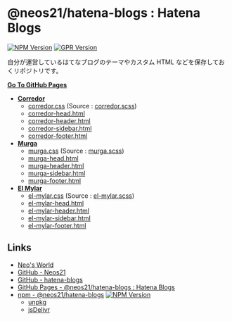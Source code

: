 # @neos21/hatena-blogs : Hatena Blogs

[![NPM Version](https://img.shields.io/npm/v/@neos21/hatena-blogs.svg)](https://www.npmjs.com/package/@neos21/hatena-blogs) [![GPR Version](https://img.shields.io/github/package-json/v/neos21/hatena-blogs?label=github)](https://github.com/Neos21/hatena-blogs/packages/327523)

自分が運営しているはてなブログのテーマやカスタム HTML などを保存しておくリポジトリです。

__[Go To GitHub Pages](https://neos21.github.io/hatena-blogs/)__

- __[Corredor](https://neos21.hatenablog.com/)__
  - [corredor.css](https://neos21.github.io/hatena-blogs/dist/styles/corredor.css) (Source : [corredor.scss](https://neos21.github.io/hatena-blogs/src/styles/corredor.scss))
  - [corredor-head.html](https://neos21.github.io/hatena-blogs/src/html/corredor-head.html)
  - [corredor-header.html](https://neos21.github.io/hatena-blogs/src/html/corredor-header.html)
  - [corredor-sidebar.html](https://neos21.github.io/hatena-blogs/src/html/corredor-sidebar.html)
  - [corredor-footer.html](https://neos21.github.io/hatena-blogs/src/html/corredor-footer.html)
- __[Murga](https://neos21.hatenablog.jp/)__
  - [murga.css](https://neos21.github.io/hatena-blogs/dist/styles/murga.css) (Source : [murga.scss](https://neos21.github.io/hatena-blogs/src/styles/murga.scss))
  - [murga-head.html](https://neos21.github.io/hatena-blogs/src/html/murga-head.html)
  - [murga-header.html](https://neos21.github.io/hatena-blogs/src/html/murga-header.html)
  - [murga-sidebar.html](https://neos21.github.io/hatena-blogs/src/html/murga-sidebar.html)
  - [murga-footer.html](https://neos21.github.io/hatena-blogs/src/html/murga-footer.html)
- __[El Mylar](https://neos21.hateblo.jp/)__
  - [el-mylar.css](https://neos21.github.io/hatena-blogs/dist/styles/el-mylar.css) (Source : [el-mylar.scss](https://neos21.github.io/hatena-blogs/src/styles/el-mylar.scss))
  - [el-mylar-head.html](https://neos21.github.io/hatena-blogs/src/html/el-mylar-head.html)
  - [el-mylar-header.html](https://neos21.github.io/hatena-blogs/src/html/el-mylar-header.html)
  - [el-mylar-sidebar.html](https://neos21.github.io/hatena-blogs/src/html/el-mylar-sidebar.html)
  - [el-mylar-footer.html](https://neos21.github.io/hatena-blogs/src/html/el-mylar-footer.html)


## Links

- [Neo's World](https://neos21.net/)
- [GitHub - Neos21](https://github.com/Neos21/)
- [GitHub - hatena-blogs](https://github.com/Neos21/hatena-blogs)
- [GitHub Pages - @neos21/hatena-blogs : Hatena Blogs](https://neos21.github.io/hatena-blogs/)
- [npm - @neos21/hatena-blogs](https://www.npmjs.com/package/@neos21/hatena-blogs) [![NPM Version](https://img.shields.io/npm/v/@neos21/hatena-blogs.svg)](https://www.npmjs.com/package/@neos21/hatena-blogs)
  - [unpkg](https://unpkg.com/@neos21/hatena-blogs/)
  - [jsDelivr](https://www.jsdelivr.com/package/npm/@neos21/hatena-blogs)
